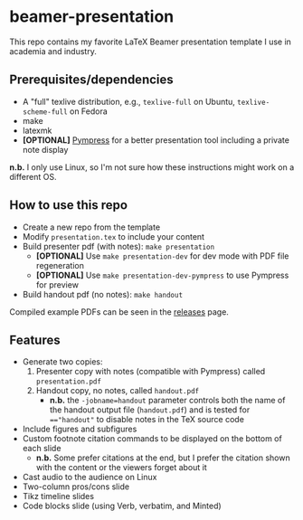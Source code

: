 # beamer-presentation

This repo contains my favorite LaTeX Beamer presentation template I use in academia and industry.

## Prerequisites/dependencies

* A "full" texlive distribution, e.g., `texlive-full` on Ubuntu, `texlive-scheme-full` on Fedora
* make
* latexmk
* **[OPTIONAL]** [Pympress](https://github.com/Cimbali/pympress) for a better presentation tool including a private note display

**n.b.** I only use Linux, so I'm not sure how these instructions might work on a different OS.

## How to use this repo

* Create a new repo from the template
* Modify `presentation.tex` to include your content
* Build presenter pdf (with notes): `make presentation`
    * **[OPTIONAL]** Use `make presentation-dev` for dev mode with PDF file regeneration
    * **[OPTIONAL]** Use `make presentation-dev-pympress` to use Pympress for preview
* Build handout pdf (no notes): `make handout`

Compiled example PDFs can be seen in the [releases]() page.

## Features

* Generate two copies:
    1. Presenter copy with notes (compatible with Pympress) called `presentation.pdf`
    2. Handout copy, no notes, called `handout.pdf`
        * **n.b.** the `-jobname=handout` parameter controls both the name of the handout output file (`handout.pdf`) and is tested for `=="handout"` to disable notes in the TeX source code
* Include figures and subfigures
* Custom footnote citation commands to be displayed on the bottom of each slide
    * **n.b.** Some prefer citations at the end, but I prefer the citation shown with the content or the viewers forget about it
* Cast audio to the audience on Linux
* Two-column pros/cons slide
* Tikz timeline slides
* Code blocks slide (using Verb, verbatim, and Minted)
